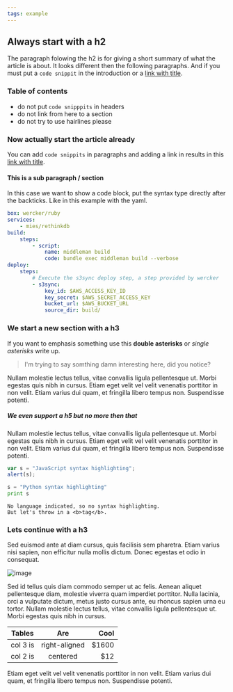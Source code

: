 ```yaml
---
tags: example
---
```


## Always start with a h2

The paragraph folowing the h2 is for giving a short summary of what the article
is about. It looks different then the following paragraphs.
And if you must put a `code snippit` in the introduction or a [link with title](http://www.wercker.com  "Wercker's Homepage").

### Table of contents

* do not put `code snipppits` in headers
* do not link from here to a section
* do not try to use hairlines please

### Now actually start the article already

You can add `code snippits` in paragraphs and adding a link in results in this [link with title](http://www.wercker.com  "Wercker's Homepage").

#### This is a sub paragraph / section

In this case we want to show a code block, put the syntax type directly after the backticks.
Like in this example with the yaml.

```yaml
box: wercker/ruby
services:
    - mies/rethinkdb
build:
    steps:
        - script:
            name: middleman build
            code: bundle exec middleman build --verbose
deploy:
    steps:
        # Execute the s3sync deploy step, a step provided by wercker
        - s3sync:
            key_id: $AWS_ACCESS_KEY_ID
            key_secret: $AWS_SECRET_ACCESS_KEY
            bucket_url: $AWS_BUCKET_URL
            source_dir: build/
```

### We start a new section with a h3

If you want to emphasis something use this **double asterisks** or *single asterisks* write up.

> I'm trying to say somthing damn interesting here, did you notice?

Nullam molestie lectus tellus, vitae convallis ligula pellentesque ut. Morbi egestas quis nibh in cursus. Etiam eget velit vel velit venenatis porttitor in non velit. Etiam varius dui quam, et fringilla libero tempus non. Suspendisse potenti.

##### We even support a h5 but no more then that

Nullam molestie lectus tellus, vitae convallis ligula pellentesque ut. Morbi egestas quis nibh in cursus. Etiam eget velit vel velit venenatis porttitor in non velit. Etiam varius dui quam, et fringilla libero tempus non. Suspendisse potenti.

```javascript
var s = "JavaScript syntax highlighting";
alert(s);
```

```python
s = "Python syntax highlighting"
print s
```

```
No language indicated, so no syntax highlighting.
But let's throw in a <b>tag</b>.
```

### Lets continue with a h3

Sed euismod ante at diam cursus, quis facilisis sem pharetra. Etiam varius nisi sapien, non efficitur nulla mollis dictum. Donec egestas et odio in consequat.

![image](/images/example-image.png)

Sed id tellus quis diam commodo semper ut ac felis. Aenean aliquet pellentesque diam, molestie viverra quam imperdiet porttitor. Nulla lacinia, orci a vulputate dictum, metus justo cursus ante, eu rhoncus sapien urna eu tortor. Nullam molestie lectus tellus, vitae convallis ligula pellentesque ut. Morbi egestas quis nibh in cursus.

| Tables        | Are           | Cool  |
| ------------- |:-------------:| -----:|
| col 3 is      | right-aligned | $1600 |
| col 2 is      | centered      |   $12 |

Etiam eget velit vel velit venenatis porttitor in non velit. Etiam varius dui quam, et fringilla libero tempus non. Suspendisse potenti.
